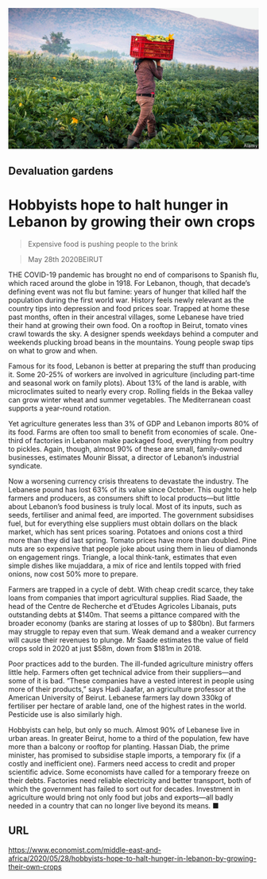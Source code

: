 ![](./images/20200530_MAP004_0.jpg)

## Devaluation gardens

# Hobbyists hope to halt hunger in Lebanon by growing their own crops

> Expensive food is pushing people to the brink

> May 28th 2020BEIRUT

THE COVID-19 pandemic has brought no end of comparisons to Spanish flu, which raced around the globe in 1918. For Lebanon, though, that decade’s defining event was not flu but famine: years of hunger that killed half the population during the first world war. History feels newly relevant as the country tips into depression and food prices soar. Trapped at home these past months, often in their ancestral villages, some Lebanese have tried their hand at growing their own food. On a rooftop in Beirut, tomato vines crawl towards the sky. A designer spends weekdays behind a computer and weekends plucking broad beans in the mountains. Young people swap tips on what to grow and when.

Famous for its food, Lebanon is better at preparing the stuff than producing it. Some 20-25% of workers are involved in agriculture (including part-time and seasonal work on family plots). About 13% of the land is arable, with microclimates suited to nearly every crop. Rolling fields in the Bekaa valley can grow winter wheat and summer vegetables. The Mediterranean coast supports a year-round rotation.

Yet agriculture generates less than 3% of GDP and Lebanon imports 80% of its food. Farms are often too small to benefit from economies of scale. One-third of factories in Lebanon make packaged food, everything from poultry to pickles. Again, though, almost 90% of these are small, family-owned businesses, estimates Mounir Bissat, a director of Lebanon’s industrial syndicate.

Now a worsening currency crisis threatens to devastate the industry. The Lebanese pound has lost 63% of its value since October. This ought to help farmers and producers, as consumers shift to local products—but little about Lebanon’s food business is truly local. Most of its inputs, such as seeds, fertiliser and animal feed, are imported. The government subsidises fuel, but for everything else suppliers must obtain dollars on the black market, which has sent prices soaring. Potatoes and onions cost a third more than they did last spring. Tomato prices have more than doubled. Pine nuts are so expensive that people joke about using them in lieu of diamonds on engagement rings. Triangle, a local think-tank, estimates that even simple dishes like mujaddara, a mix of rice and lentils topped with fried onions, now cost 50% more to prepare.

Farmers are trapped in a cycle of debt. With cheap credit scarce, they take loans from companies that import agricultural supplies. Riad Saade, the head of the Centre de Recherche et d’Etudes Agricoles Libanais, puts outstanding debts at $140m. That seems a pittance compared with the broader economy (banks are staring at losses of up to $80bn). But farmers may struggle to repay even that sum. Weak demand and a weaker currency will cause their revenues to plunge. Mr Saade estimates the value of field crops sold in 2020 at just $58m, down from $181m in 2018.

Poor practices add to the burden. The ill-funded agriculture ministry offers little help. Farmers often get technical advice from their suppliers—and some of it is bad. “These companies have a vested interest in people using more of their products,” says Hadi Jaafar, an agriculture professor at the American University of Beirut. Lebanese farmers lay down 330kg of fertiliser per hectare of arable land, one of the highest rates in the world. Pesticide use is also similarly high.

Hobbyists can help, but only so much. Almost 90% of Lebanese live in urban areas. In greater Beirut, home to a third of the population, few have more than a balcony or rooftop for planting. Hassan Diab, the prime minister, has promised to subsidise staple imports, a temporary fix (if a costly and inefficient one). Farmers need access to credit and proper scientific advice. Some economists have called for a temporary freeze on their debts. Factories need reliable electricity and better transport, both of which the government has failed to sort out for decades. Investment in agriculture would bring not only food but jobs and exports—all badly needed in a country that can no longer live beyond its means. ■

## URL

https://www.economist.com/middle-east-and-africa/2020/05/28/hobbyists-hope-to-halt-hunger-in-lebanon-by-growing-their-own-crops

